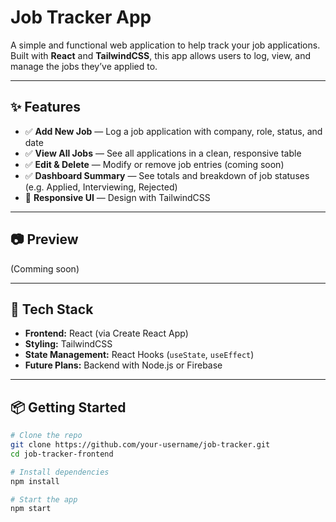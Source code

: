 # Job Tracker App 

A simple and functional web application to help track your job applications.  
Built with **React** and **TailwindCSS**, this app allows users to log, view, and manage the jobs they’ve applied to.

---

## ✨ Features

- ✅ **Add New Job** — Log a job application with company, role, status, and date
- ✅ **View All Jobs** — See all applications in a clean, responsive table
- ✅ **Edit & Delete** — Modify or remove job entries (coming soon)
- ✅ **Dashboard Summary** — See totals and breakdown of job statuses (e.g. Applied, Interviewing, Rejected)
- 🎨 **Responsive UI** — Design with TailwindCSS

---

## 📷 Preview
(Comming soon)

---

## 🚀 Tech Stack

- **Frontend:** React (via Create React App)
- **Styling:** TailwindCSS
- **State Management:** React Hooks (`useState`, `useEffect`)
- **Future Plans:** Backend with Node.js or Firebase

---

## 📦 Getting Started

```bash
# Clone the repo
git clone https://github.com/your-username/job-tracker.git
cd job-tracker-frontend

# Install dependencies
npm install

# Start the app
npm start
